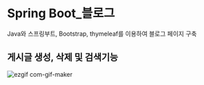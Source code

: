 # Spring Boot_블로그
Java와 스프링부트, Bootstrap, thymeleaf를 이용하여 블로그 페이지 구축

## 게시글 생성, 삭제 및 검색기능
![ezgif com-gif-maker](https://user-images.githubusercontent.com/89976847/156529528-b9abe153-55eb-4a90-a712-76935fc6412b.gif)
